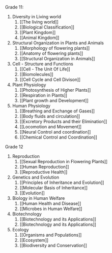 
Grade 11: 

1. Diversity in Living world
	1. [[The living world]]
	2. [[Biological Classification]]
	3. [[Plant Kingdom]]
	4. [[Animal Kingdom]]
2. Structural Organization in Plants and Animals
	1. [[Morphology of flowering plants]]
	2. [[Anatomy of flowering plants]]
	3. [[Structural Organization in Animals]]
3. Cell - Structure and Functions
	1. [[Cell - The Unit Of Life]]
	2. [[Biomolecules]]
	3. [[Cell Cycle and Cell Divison]]
4. Plant Physiology
	1. [[Photosynthesis of Higher Plants]]
	2. [[Respiration in Plants]]
	3. [[Plant growth and Development]]
5. Human Physiology
	1. [[Breathing and Exchange of Gases]]
	2. [[Body fluids and circulation]]
	3. [[Excretory Products and their Elimination]]
	4. [[Locomotion and Movement]]
	5. [[Neural Control and coordination]]
	6. [[Chemical Control and Coordination]]

Grade 12

1. Reproduction
	1. [[Sexual Reproduction in Flowering Plants]]
	2. [[Human Reproduction]]
	3. [[Reproductive Health]]
2. Genetics and Evolution
	1. [[Principles of Inheritance and Evolution]]
	2. [[Molecular Basis of Inheritance]]
	3. [[Evolution]]
3. Biology in Human Welfare
	1. [[Human Health and Disease]]
	2. [[Microbes in Human Welfare]]
4. Biotechnology
	1. [[Biotechnology and its Applications]]
	2. [[Biotechnology and its Applications]]
5.  Ecology
	1. [[Organisms and Populations]]
	2. [[Ecosystem]]
	3. [[Biodiversity and Conservation]]